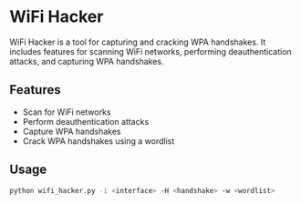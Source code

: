 # WiFi Hacker

WiFi Hacker is a tool for capturing and cracking WPA handshakes. It includes features for scanning WiFi networks, performing deauthentication attacks, and capturing WPA handshakes.

## Features

- Scan for WiFi networks
- Perform deauthentication attacks
- Capture WPA handshakes
- Crack WPA handshakes using a wordlist

## Usage

```sh
python wifi_hacker.py -i <interface> -H <handshake> -w <wordlist>
